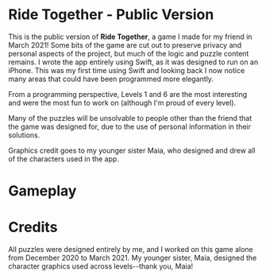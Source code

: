 # Ride Together - Public Version

This is the public version of **Ride Together**, a game I made for my friend in March 2021! Some bits of the game are cut out to preserve privacy and personal aspects of the project, but much of the logic and puzzle content remains. I wrote the app entirely using Swift, as it was designed to run on an iPhone. This was my first time using Swift and looking back I now notice many areas that could have been programmed more elegantly. 

From a programming perspective, Levels 1 and 6 are the most interesting and were the most fun to work on (although I'm proud of every level). 

Many of the puzzles will be unsolvable to people other than the friend that the game was designed for, due to the use of personal information in their solutions.

Graphics credit goes to my younger sister Maia, who designed and drew all of the characters used in the app.

# Gameplay


# Credits
All puzzles were designed entirely by me, and I worked on this game alone from December 2020 to March 2021. 
My younger sister, Maia, designed the character graphics used across levels--thank you, Maia!
